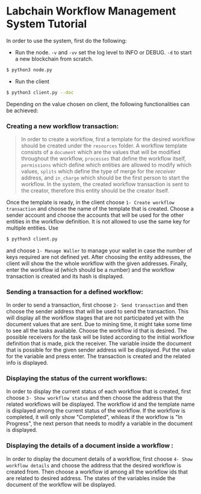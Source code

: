 # Labchain Workflow Management System Tutorial
In order to use the system, first do the following:
* Run the node. `-v` and `-vv` set the log level to INFO or DEBUG. `-d` to start a new blockchain from scratch.

```sh
$ python3 node.py
```

* Run the client

```sh
$ python3 client.py --doc
```
Depending on the value chosen on client, the following functionalities can be achieved:

### Creating a new workflow transaction:
>In order to create a workflow, first a template for the desired workflow should be created under the `resources` folder. A workflow template consists of a `document` which are the values that will be modified throughout the workflow, `processes` that define the workflow itself, `permissions` which define which entities are allowed to modify which values, `splits` which define the type of merge for the *receiver* address, and `in_charge` which should be the first person to start the workflow. In the system, the created workflow transaction is sent to the creator, therefore this entity should be the creator itself.

 Once the template is ready, in the client choose `1- Create workflow transaction` and choose the name of the template that is created. Choose a sender account and choose the accounts that will be used for the other entities in the workflow definition. It is not allowed to use the same key for multiple entities. Use
 ```sh
$ python3 client.py
```
and choose `1- Manage Waller` to manage your wallet in case the number of keys required are not defined yet. After choosing the entity addresses, the client will show the the whole workflow with the given addresses. Finally, enter the workflow id (which should be a number) and the workflow transaction is created and its hash is displayed.

### Sending a transaction for a defined workflow:

In order to send a transaction, first choose `2- Send transaction` and then choose the sender address that will be used to send the transaction. This will display all the workflow stages that are not participated yet with the document values that are sent. Due to mining time, it might take some time to see all the tasks available. Choose the workflow id that is desired. The possible receivers for the task will be listed according to the initial workflow definition that is made, pick the receiver. The variable inside the document that is possible for the given sender address will be displayed. Put the value for the variable and press enter. The transaction is created and the related info is displayed.

### Displaying the status of the current workflows:
In order to display the current status of each workflow that is created, first choose `3- Show workflow status` and then choose the address that the related workflows will be displayed. The workflow id and the template name is displayed among the current status of the workflow. If the workflow is completed, it will only show "Completed", whileas if the workflow is "In Progress", the next person that needs to modify a variable in the document is displayed.

### Displaying the details of a document inside a workflow :
In order to display the document details of a workflow, first choose `4- Show workflow details` and choose the address that the desired workflow is created from. Then choose a workflow id among all the workflow ids that are related to desired address. The states of the variables inside the document of the workflow will be displayed.